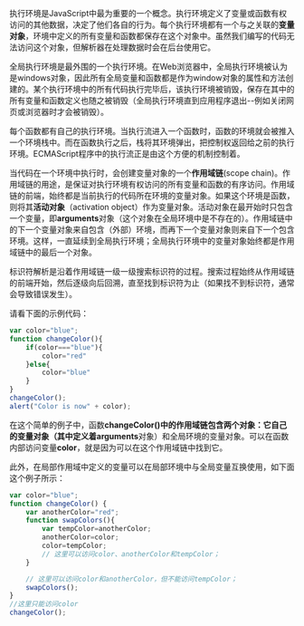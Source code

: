 执行环境是JavaScript中最为重要的一个概念。执行环境定义了变量或函数有权访问的其他数据，决定了他们各自的行为。每个执行环境都有一个与之关联的**变量对象**，环境中定义的所有变量和函数都保存在这个对象中。虽然我们编写的代码无法访问这个对象，但解析器在处理数据时会在后台使用它。

全局执行环境是最外围的一个执行环境。在Web浏览器中，全局执行环境被认为是windows对象，因此所有全局变量和函数都是作为window对象的属性和方法创建的。某个执行环境中的所有代码执行完毕后，该执行环境被销毁，保存在其中的所有变量和函数定义也随之被销毁（全局执行环境直到应用程序退出--例如关闭网页或浏览器时才会被销毁）。

每个函数都有自己的执行环境。当执行流进入一个函数时，函数的环境就会被推入一个环境栈中。而在函数执行之后，栈将其环境弹出，把控制权返回给之前的执行环境。ECMAScript程序中的执行流正是由这个方便的机制控制着。

当代码在一个环境中执行时，会创建变量对象的一个**作用域链**(scope chain)。作用域链的用途，是保证对执行环境有权访问的所有变量和函数的有序访问。作用域链的前端，始终都是当前执行的代码所在环境的变量对象。如果这个环境是函数，则将其**活动对象**（activation object）作为变量对象。活动对象在最开始时只包含一个变量，即**arguments**对象（这个对象在全局环境中是不存在的）。作用域链中的下一个变量对象来自包含（外部）环境，而再下一个变量对象则来自下一个包含环境。这样，一直延续到全局执行环境；全局执行环境中的变量对象始终都是作用域链中的最后一个对象。

标识符解析是沿着作用域链一级一级搜索标识符的过程。搜索过程始终从作用域链的前端开始，然后逐级向后回溯，直至找到标识符为止（如果找不到标识符，通常会导致错误发生）。

请看下面的示例代码：

```javascript
var color="blue";
function changeColor(){
    if(color==="blue"){
        color="red"
    }else{
        color="blue"
    }
}
changeColor();
alert("Color is now" + color);
```

在这个简单的例子中，函数**changeColor()**中的作用域链包含两个对象：它自己的变量对象（其中定义着**arguments**对象）和全局环境的变量对象。可以在函数内部访问变量**color**，就是因为可以在这个作用域链中找到它。

此外，在局部作用域中定义的变量可以在局部环境中与全局变量互换使用，如下面这个例子所示：

```javascript
var color="blue";
function changeColor() {
    var anotherColor="red";
    function swapColors(){
        var tempColor=anotherColor;
        anotherColor=color;
        color=tempColor;
        // 这里可以访问color、anotherColor和tempColor；
    }

    // 这里可以访问color和anotherColor，但不能访问tempColor；
    swapColors();
}
//这里只能访问color
changeColor();
```





